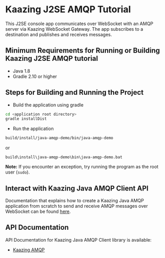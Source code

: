 # Kaazing J2SE AMQP Tutorial

This J2SE console app communicates over WebSocket with an AMQP server via Kaazing WebSocket Gateway. The app subscribes to a destination and publishes and receives messages.

## Minimum Requirements for Running or Building Kaazing J2SE AMQP tutorial

* Java 1.8
* Gradle 2.10 or higher

## Steps for Building and Running the Project

- Build the application using gradle

```bash
cd <application root directory>
gradle installDist
```

- Run the application 

```bash
build/install/java-amqp-demo/bin/java-amqp-demo
```
or
```
build\install\java-amqp-demo\bin\java-amqp-demo.bat
```
**Note:** If you encounter an exception, try running the program as the root user (`sudo`).

## Interact with Kaazing Java AMQP Client API

Documentation that explains how to create a Kaazing Java AMQP application from scratch to send and receive AMQP messages over WebSocket can be found [here](http://kaazing.com/doc/5.0/amqp_client_docs/dev-java/o_dev_java.html).

## API Documentation

API Documentation for Kaazing Java AMQP Client library is available:

* [Kaazing AMQP](http://kaazing.com/doc/5.0/amqp_client_docs/apidoc/client/java/amqp/client/index.html)
